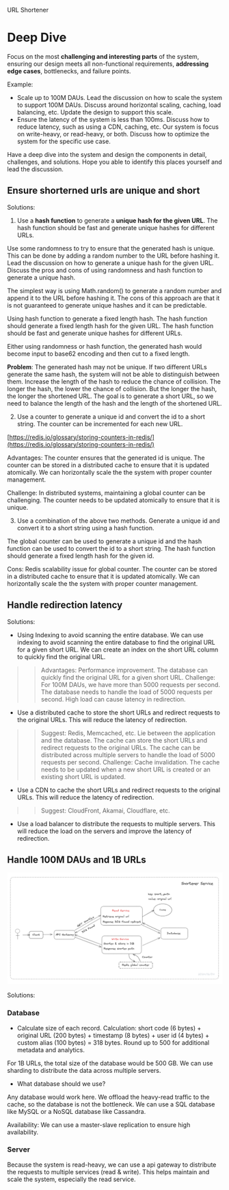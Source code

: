 URL Shortener

# Deep Dive

Focus on the most **challenging and interesting parts** of the system, ensuring our design meets all non-functional requirements, **addressing edge cases**, bottlenecks, and failure points.

Example:

- Scale up to 100M DAUs. Lead the discussion on how to scale the system to support 100M DAUs. Discuss around horizontal scaling, caching, load balancing, etc. Update the design to support this scale.
- Ensure the latency of the system is less than 100ms. Discuss how to reduce latency, such as using a CDN, caching, etc. Our system is focus on write-heavy, or read-heavy, or both. Discuss how to optimize the system for the specific use case.

Have a deep dive into the system and design the components in detail, challenges, and solutions.
Hope you able to identify this places yourself and lead the discussion.

## Ensure shorterned urls are unique and short

Solutions:

1. Use a **hash function** to generate a **unique hash for the given URL**. The hash function should be fast and generate unique hashes for different URLs.

Use some randomness to try to ensure that the generated hash is unique. This can be done by adding a random number to the URL before hashing it.
Lead the discussion on how to generate a unique hash for the given URL. Discuss the pros and cons of using randomness and hash function to generate a unique hash.

The simplest way is using Math.random() to generate a random number and append it to the URL before hashing it. The cons of this approach are that it is not guaranteed to generate unique hashes and it can be predictable.

Using hash function to generate a fixed length hash. The hash function should generate a fixed length hash for the given URL. The hash function should be fast and generate unique hashes for different URLs.

Either using randomness or hash function, the generated hash would become input to base62 encoding and then cut to a fixed length.

**Problem**: The generated hash may not be unique. If two different URLs generate the same hash, the system will not be able to distinguish between them.
Increase the length of the hash to reduce the chance of collision. The longer the hash, the lower the chance of collision.
But the longer the hash, the longer the shortened URL. The goal is to generate a short URL, so we need to balance the length of the hash and the length of the shortened URL.

2. Use a counter to generate a unique id and convert the id to a short string. The counter can be incremented for each new URL.

[https://redis.io/glossary/storing-counters-in-redis/](https://redis.io/glossary/storing-counters-in-redis/)

Advantages: The counter ensures that the generated id is unique. The counter can be stored in a distributed cache to ensure that it is updated atomically. We can horizontally scale the the system with proper counter management.

Challenge: In distributed systems, maintaining a global counter can be challenging. The counter needs to be updated atomically to ensure that it is unique.

3. Use a combination of the above two methods. Generate a unique id and convert it to a short string using a hash function.

The global counter can be used to generate a unique id and the hash function can be used to convert the id to a short string. The hash function should generate a fixed length hash for the given id.

Cons: Redis scalability issue for global counter.
The counter can be stored in a distributed cache to ensure that it is updated atomically.
We can horizontally scale the the system with proper counter management.

## Handle redirection latency

Solutions:

- Using Indexing to avoid scanning the entire database. We can use indexing to avoid scanning the entire database to find the original URL for a given short URL. We can create an index on the short URL column to quickly find the original URL.

>> Advantages: Performance improvement. The database can quickly find the original URL for a given short URL.
>> Challenge: For 100M DAUs, we have more than 5000 requests per second. The database needs to handle the load of 5000 requests per second. High load can cause latency in redirection.

- Use a distributed cache to store the short URLs and redirect requests to the original URLs. This will reduce the latency of redirection.

>> Suggest: Redis, Memcached, etc.
Lie between the application and the database. The cache can store the short URLs and redirect requests to the original URLs. The cache can be distributed across multiple servers to handle the load of 5000 requests per second.
>> Challenge: Cache invalidation. The cache needs to be updated when a new short URL is created or an existing short URL is updated.

- Use a CDN to cache the short URLs and redirect requests to the original URLs. This will reduce the latency of redirection.

>> Suggest: CloudFront, Akamai, Cloudflare, etc.

- Use a load balancer to distribute the requests to multiple servers. This will reduce the load on the servers and improve the latency of redirection.

## Handle 100M DAUs and 1B URLs

![Scaling problem](./scaling.png)

Solutions:

### Database

- Calculate size of each record.
Calculation: short code (6 bytes) + original URL (200 bytes) + timestamp (8 bytes) + user id (4 bytes) + custom alias (100 bytes) = 318 bytes. Round up to 500 for additional metadata and analytics.

For 1B URLs, the total size of the database would be 500 GB. We can use sharding to distribute the data across multiple servers.

- What database should we use?

Any database would work here. We offload the heavy-read traffic to the cache, so the database is not the bottleneck. We can use a SQL database like MySQL or a NoSQL database like Cassandra.

Availability: We can use a master-slave replication to ensure high availability.

### Server

Because the system is read-heavy, we can use a api gateway to distribute the requests to multiple services (read & write). This helps maintain and scale the system, especially the read service.

